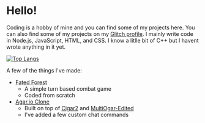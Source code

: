 # Hello!

Coding is a hobby of mine and you can find some of my projects here. You can also find some of my projects on my [Glitch profile](https://glitch.com/@mmccall0813).
I mainly write code in Node.js, JavaScript, HTML, and CSS. I know a litlle bit of C++ but I havent wrote anything in it yet.

[![Top Langs](https://github-readme-stats.vercel.app/api/top-langs/?username=mmccall0813)](https://github.com/anuraghazra/github-readme-stats)

A few of the things I've made:
 - [Fated Forest](https://fated-forest-rpg.glitch.me/)
    - A simple turn based combat game
    - Coded from scratch
 - [Agar.io Clone](https://agariok.glitch.me)
    - Built on top of [Cigar2](https://github.com/Cigar2/Cigar2) and [MultiOgar-Edited](https://github.com/Luka967/MultiOgar-Edited)
    - I've added a few custom chat commands
